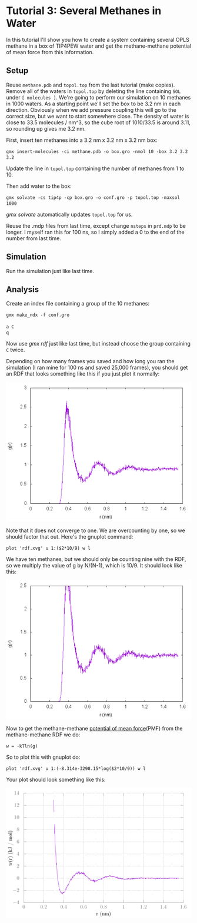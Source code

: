 Tutorial 3: Several Methanes in Water
=====================================

In this tutorial I'll show you how to create a system containing several OPLS
methane in a box of TIP4PEW water and get the methane-methane potential of mean
force from this information.

Setup
-----

Reuse `methane.pdb` and `topol.top` from the last tutorial (make copies). Remove
all of the waters in `topol.top` by deleting the line containing `SOL` under `[
molecules ]`. We're going to perform our simulation on 10 methanes in 1000
waters. As a starting point we'll set the box to be 3.2 nm in each direction.
Obviously when we add pressure coupling this will go to the correct size, but we
want to start somewhere close. The density of water is close to 33.5 molecules /
nm^3, so the cube root of 1010/33.5 is around 3.11, so rounding up gives me 3.2
nm.

First, insert ten methanes into a 3.2 nm x 3.2 nm x 3.2 nm box:

	gmx insert-molecules -ci methane.pdb -o box.gro -nmol 10 -box 3.2 3.2 3.2

Update the line in `topol.top` containing the number of methanes from 1 to 10.

Then add water to the box:

	gmx solvate -cs tip4p -cp box.gro -o conf.gro -p topol.top -maxsol 1000

*gmx solvate* automatically updates `topol.top` for us.

Reuse the .mdp files from last time, except change `nsteps` in `prd.mdp` to be
longer. I myself ran this for 100 ns, so I simply added a 0 to the end of the
number from last time.

Simulation
----------

Run the simulation just like last time.

Analysis
--------

Create an index file containing a group of the 10 methanes:

	gmx make_ndx -f conf.gro

	a C
	q

Now use *gmx rdf* just like last time, but instead choose the group containing
`C` twice.

Depending on how many frames you saved and how long you ran the simulation (I
ran mine for 100 ns and saved 25,000 frames), you should get an RDF that looks
something like this if you just plot it normally:

![RDF](rdf1.png)

Note that it does not converge to one. We are overcounting by one, so we should
factor that out. Here's the gnuplot command:

	plot 'rdf.xvg' u 1:($2*10/9) w l

We have ten methanes, but we should only be counting nine with the RDF, so we
multiply the value of g by N/(N-1), which is 10/9. It should look like this:

![RDF](rdf2.png)

Now to get the methane-methane [potential of mean
force](https://en.wikipedia.org/wiki/Potential_of_mean_force)(PMF) from the
methane-methane RDF we do:

	w = -kTln(g)

So to plot this with gnuplot do:

	plot 'rdf.xvg' u 1:(-8.314e-3298.15*log($2*10/9)) w l

Your plot should look something like this:

![PMF](pmf.png)
